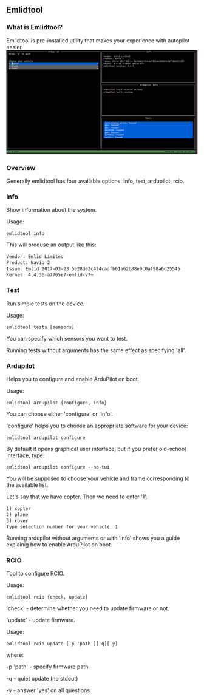 ## Emlidtool

### What is Emlidtool?

Emlidtool is pre-installed utility that makes your experience with autopilot easier.
![emlidtool](img/emlidtool.png)

### Overview

Generally emlidtool has four available options: info, test, ardupilot, rcio.

### Info 

Show information about the system.

Usage:

```
emlidtool info
```

This will produse an output like this:
```
Vendor: Emlid Limited
Product: Navio 2
Issue: Emlid 2017-03-23 5e28de2c424cadfb61a62b88e9c0af98a6d25545
Kernel: 4.4.36-a7765e7-emlid-v7+
```

### Test 

Run simple tests on the device. 

Usage:

```
emlidtool tests [sensors]
```

You can specify which sensors you want to test.

Running tests without arguments has the same effect as specifying 'all'. 

### Ardupilot 

Helps you to configure and enable ArduPilot on boot.

Usage:

```
emlidtool ardupilot {configure, info}
```

You can choose either 'configure' or 'info'.


'configure' helps you to choose an appropriate software for your device:
```
emlidtool ardupilot configure
```

By default it opens graphical user interface, but if you prefer old-school interface, type:
```
emlidtool ardupilot configure --no-tui
```


You will be supposed to choose your vehicle and frame corresponding to the available list.

Let's say that we have copter. Then we need to enter '1'.

```
1) copter
2) plane
3) rover
Type selection number for your vehicle: 1
```

Running ardupilot without arguments or with 'info' shows you a guide explainig how to enable ArduPilot on boot.

### RCIO 

Tool to configure RCIO.  

Usage:

```
emlidtool rcio {check, update}
```

'check' - determine whether you need to update firmware or not.

'update' - update firmware.

Usage:
```
emlidtool rcio update [-p 'path'][-q][-y]
```
where:

-p 'path' - specify firmware path

-q - quiet update (no stdout)

-y - answer 'yes' on all questions




